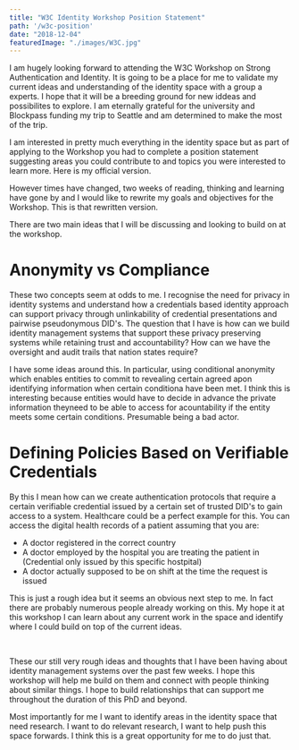 ```yaml
---
title: "W3C Identity Workshop Position Statement"
path: '/w3c-position'
date: "2018-12-04"
featuredImage: "./images/W3C.jpg"  
---
```


I am hugely looking forward to attending the W3C Workshop on Strong Authentication and Identity. It is going to be a place for me to validate my current ideas and understanding of the identity space with a group a experts. I hope that it will be a breeding ground for new iddeas and possibilites to explore. I am eternally grateful for the university and Blockpass funding my trip to Seattle and am determined to make the most of the trip.

I am interested in pretty much everything in the identity space but as part of applying to the Workshop you had to complete a position statement suggesting areas you could contribute to and topics you were interested to learn more. Here is my official version.

However times have changed, two weeks of reading, thinking and learning have gone by and I would like to rewrite my goals and objectives for the Workshop. This is that rewritten version.

There are two main ideas that I will be discussing and looking to build on at the workshop. 

# Anonymity vs Compliance

These two concepts seem at odds to me. I recognise the need for privacy in identity systems and understand how a credentials based identity approach can support privacy through unlinkability of credential presentations and pairwise pseudonymous DID's. The question that I have is how can we build identity management systems that support these privacy preserving systems while retaining trust and accountability? How can we have the oversight and audit trails that nation states require? 

I have some ideas around this. In particular, using conditional anonymity which enables entities to commit to revealing certain agreed apon identifying information when certain conditiona have been met. I think this is interesting because entities would have to decide in advance the private information theyneed to be able to access for acountability if the entity meets some certain conditions. Presumable being a bad actor.



# Defining Policies Based on Verifiable Credentials

By this I mean how can we create authentication protocols that require a certain verifiable credential issued by a certain set of trusted DID's  to gain access to a system. Healthcare could be a perfect example for this. You can access the digital health records of a patient assuming that you are:

* A doctor registered in the correct country
* A doctor employed by the hospital you are treating the patient in (Credential only issued by this specific hostpital)
* A doctor actually supposed to be on shift at the time the request is issued

This is just a rough idea but it seems an obvious next step to me. In fact there are probably numerous people already working on this. My hope it at this workshop I can learn about any current work in the space and identify where I could build on top of the current ideas.

<br/>

These our still very rough ideas and thoughts that I have been having about identity management systems over the past few weeks. I hope this workshop will help me build on them and connect with people thinking about similar things. I hope to build relationships that can support me throughout the duration of this PhD and beyond. 

Most importantly for me I want to identify areas in the identity space that need research. I want to do relevant research, I want to help push this space forwards. I think this is a great opportunity for me to do just that.